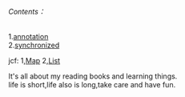 ###### Contents：
1.[annotation](https://github.com/dchack/java_read_learn/blob/master/java/base/annotation.md)   
2.[synchronized](https://github.com/dchack/java_read_learn/blob/master/java/base/synchronized.md)


jcf:
1,[Map](https://github.com/dchack/java_read_learn/blob/master/java/Java%20Collections%20Framework/Map.md)
2,[List](https://github.com/dchack/java_read_learn/blob/master/java/Java%20Collections%20Framework/List.md)

It's all about my reading books and learning things.   
life is short,life also is long,take care and have fun.
